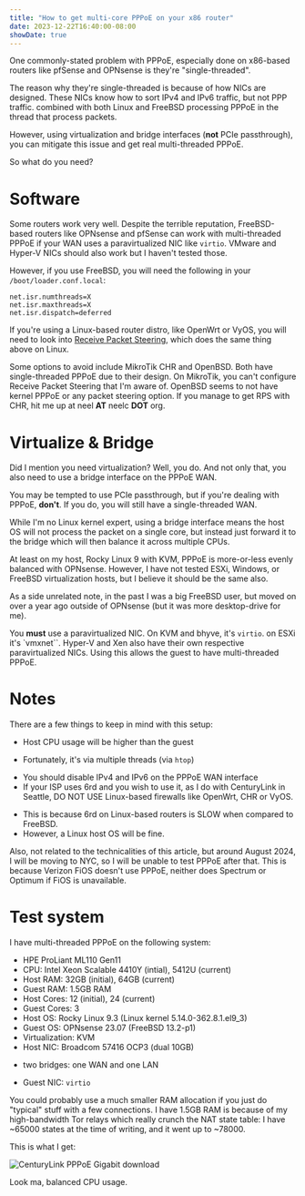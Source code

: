 ```yaml
---
title: "How to get multi-core PPPoE on your x86 router"
date: 2023-12-22T16:40:00-08:00
showDate: true
---
```


One commonly-stated problem with PPPoE, especially done on x86-based routers
like pfSense and OPNsense is they're "single-threaded".

The reason why they're single-threaded is because of how NICs are designed.
These NICs know how to sort IPv4 and IPv6 traffic, but not PPP traffic.
combined with both Linux and FreeBSD processing PPPoE in the thread that
process packets.

However, using virtualization and bridge interfaces (**not** PCIe passthrough),
you can mitigate this issue and get real multi-threaded PPPoE.

So what do you need?

# Software

Some routers work very well. Despite the terrible reputation, FreeBSD-based
routers like OPNsense and pfSense can work with multi-threaded PPPoE if your
WAN uses a paravirtualized NIC like `virtio`. VMware and Hyper-V NICs should
also work but I haven't tested those.

However, if you use FreeBSD, you will need the following in your
`/boot/loader.conf.local`:

    net.isr.numthreads=X
    net.isr.maxthreads=X
    net.isr.dispatch=deferred

If you're using a Linux-based router distro, like OpenWrt or VyOS, you will
need to look into
[Receive Packet Steering](https://access.redhat.com/documentation/en-us/red_hat_enterprise_linux/6/html/performance_tuning_guide/network-rps),
which does the same thing above on Linux.

Some options to avoid include MikroTik CHR and OpenBSD. Both have
single-threaded PPPoE due to their design. On MikroTik, you can't configure
Receive Packet Steering that I'm aware of. OpenBSD seems to not have kernel
PPPoE or any packet steering option. If you manage to get RPS with CHR, hit
me up at neel **AT** neelc **DOT** org.

# Virtualize &amp; Bridge

Did I mention you need virtualization? Well, you do. And not only that, you
also need to use a bridge interface on the PPPoE WAN.

You may be tempted to use PCIe passthrough, but if you're dealing with PPPoE,
**don't**. If you do, you will still have a single-threaded WAN.

While I'm no Linux kernel expert, using a bridge interface means the host OS
will not process the packet on a single core, but instead just forward it to
the bridge which will then balance it across multiple CPUs.

At least on my host, Rocky Linux 9 with KVM, PPPoE is more-or-less evenly
balanced with OPNsense. However, I have not tested ESXi, Windows, or FreeBSD
virtualization hosts, but I believe it should be the same also.

As a side unrelated note, in the past I was a big FreeBSD user, but moved on
over a year ago outside of OPNsense (but it was more desktop-drive for me).

You **must** use a paravirtualized NIC. On KVM and bhyve, it's `virtio`. on
ESXi it's `vmxnet``. Hyper-V and Xen also have their own respective
paravirtualized NICs. Using this allows the guest to have multi-threaded PPPoE.

# Notes

There are a few things to keep in mind with this setup:

 * Host CPU usage will be higher than the guest
  - Fortunately, it's via multiple threads (via `htop`)
 * You should disable IPv4 and IPv6 on the PPPoE WAN interface
 * If your ISP uses 6rd and you wish to use it, as I do with CenturyLink in Seattle, DO NOT USE Linux-based firewalls like OpenWrt, CHR or VyOS.
  - This is because 6rd on Linux-based routers is SLOW when compared to FreeBSD.
  - However, a Linux host OS will be fine.

Also, not related to the technicalities of this article, but around August 2024,
I will be moving to NYC, so I will be unable to test PPPoE after that. This is
because Verizon FiOS doesn't use PPPoE, neither does Spectrum or Optimum if
FiOS is unavailable.

# Test system

I have multi-threaded PPPoE on the following system:

 * HPE ProLiant ML110 Gen11
 * CPU: Intel Xeon Scalable 4410Y (intial), 5412U (current)
 * Host RAM: 32GB (initial), 64GB (current)
 * Guest RAM: 1.5GB RAM
 * Host Cores: 12 (initial), 24 (current)
 * Guest Cores: 3
 * Host OS: Rocky Linux 9.3 (Linux kernel 5.14.0-362.8.1.el9_3)
 * Guest OS: OPNsense 23.07 (FreeBSD 13.2-p1)
 * Virtualization: KVM
 * Host NIC: Broadcom 57416 OCP3 (dual 10GB)
  - two bridges: one WAN and one LAN
 * Guest NIC: `virtio`

You could probably use a much smaller RAM allocation if you just do "typical"
stuff with a few connections. I have 1.5GB RAM is because of my high-bandwidth
Tor relays which really crunch the NAT state table: I have ~65000 states at the
time of writing, and it went up to ~78000.

This is what I get:

![CenturyLink PPPoE Gigabit download](/images/cl-ppp-download.png)

Look ma, balanced CPU usage.
